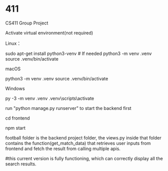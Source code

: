 # 411
CS411 Group Project

Activate virtual environment(not required)

Linux：

sudo apt-get install python3-venv    # If needed
python3 -m venv .venv
source .venv/bin/activate

macOS

python3 -m venv .venv
source .venv/bin/activate

Windows

py -3 -m venv .venv
.venv\scripts\activate

run "python manage.py runserver" to start the backend first 

cd frontend

npm start

football folder is the backend project folder, the views.py inside that folder contains the 
function(get_match_data) that retrieves user inputs from frontend and fetch the result from calling multiple apis. 

#this current version is fully functioning, which can correctly display all the search results. 
